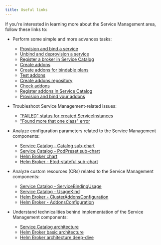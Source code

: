 ```yaml
---
title: Useful links
---
```


If you're interested in learning more about the Service Management area, follow these links to:

- Perform some simple and more advances tasks:
  - [Provision and bind a service](../../../03-tutorials/service-management/smgt-01-sc-provisioning.md)
  - [Unbind and deprovision a service](../../../03-tutorials/service-management/smgt-02-sc-deprovisioning.md)
  - [Register a broker in Service Catalog](../../../03-tutorials/service-management/smgt-01-hb-broker-registration.md)
  - [Create addons](../../../03-tutorials/service-management/smgt-11-hb-create-addons.md)
  - [Create addons for bindable plans](../../../03-tutorials/service-management/smgt-12-hb-bind-addons.md)
  - [Test addons](../../../03-tutorials/service-management/smgt-13-hb-test-addons.md)
  - [Create addons repository](../../../03-tutorials/service-management/smgt-14-hb-create-addons-repo.md)
  - [Check addons](../../../03-tutorials/service-management/smgt-15-hb-check-addons.md)
  - [Register addons in Service Catalog](../../../03-tutorials/service-management/smgt-16-hb-register-addons-sc.md)
  - [Provision and bind your addons](../../../03-tutorials/service-management/smgt-17-hb-provision-addons-sc.md)

- Troubleshoot Service Management-related issues:
  - ["FAILED" status for created ServiceInstances](../../../04-operation-guides/troubleshooting/smgt-01-instance-failed-status.md)
  - ["Found more that one class" error](../../../04-operation-guides/troubleshooting/smgt-02-id-conflict.md)

- Analyze configuration parameters related to the Service Management components:
  - [Service Catalog - Catalog sub-chart](../../../05-technical-reference/05-configuration-parameters/smgt-01-sc-catalog-subchart.md)
  - [Service Catalog - PodPreset sub-chart](../../../05-technical-reference/05-configuration-parameters/smgt-02-sc-podpreset-subchart.md)
  - [Helm Broker chart](../../../05-technical-reference/05-configuration-parameters/smgt-03-hb-chart.md)
  - [Helm Broker - Etcd-stateful sub-chart](../../../05-technical-reference/05-configuration-parameters/smgt-04-hb-etcd-subchart.md)

- Analyze custom resources (CRs) related to the Service Management components:
  - [Service Catalog - ServiceBindingUsage](../../../05-technical-reference/06-custom-resources/smgt-01-sc-sbu.md)
  - [Service Catalog - UsageKind](../../../05-technical-reference/06-custom-resources/smgt-02-sc-usage-kind.md)
  - [Helm Broker - ClusterAddonsConfiguration](../../../05-technical-reference/06-custom-resources/smgt-03-hb-clusteraddonsconfiguration.md)
  - [Helm Broker - AddonsConfiguration](../../../05-technical-reference/06-custom-resources/smgt-04-hb-addonsconfiguration.md)

- Understand technicalities behind implementation of the Service Management components:
  - [Service Catalog architecture](../../../05-technical-reference/03-architecture/smgt-01-sc.md)
  - [Helm Broker basic architecture](../../../05-technical-reference/03-architecture/smgt-10-hb.md)
  - [Helm Broker architecture deep-dive](../../../05-technical-reference/03-architecture/smgt-11-hb-deep-dive.md)
